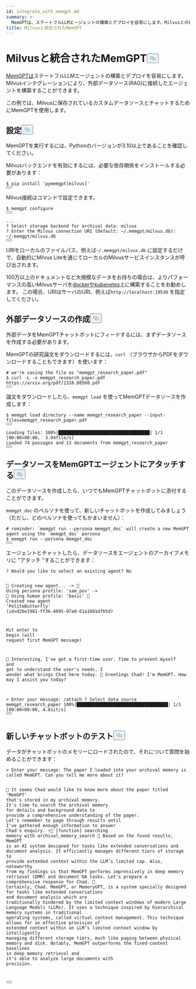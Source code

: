 ```yaml
---
id: integrate_with_memgpt.md
summary: >-
  MemGPTは、ステートフルLLMエージェントの構築とデプロイを容易にします。Milvusとの統合により、外部データソース(RAG)に接続したエージェントを構築することができます。
title: Milvusと統合されたMemGPT
---
```

<h1 id="MemGPT-with-Milvus-Integration" class="common-anchor-header">Milvusと統合されたMemGPT<button data-href="#MemGPT-with-Milvus-Integration" class="anchor-icon" translate="no">
      <svg translate="no"
        aria-hidden="true"
        focusable="false"
        height="20"
        version="1.1"
        viewBox="0 0 16 16"
        width="16"
      >
        <path
          fill="#0092E4"
          fill-rule="evenodd"
          d="M4 9h1v1H4c-1.5 0-3-1.69-3-3.5S2.55 3 4 3h4c1.45 0 3 1.69 3 3.5 0 1.41-.91 2.72-2 3.25V8.59c.58-.45 1-1.27 1-2.09C10 5.22 8.98 4 8 4H4c-.98 0-2 1.22-2 2.5S3 9 4 9zm9-3h-1v1h1c1 0 2 1.22 2 2.5S13.98 12 13 12H9c-.98 0-2-1.22-2-2.5 0-.83.42-1.64 1-2.09V6.25c-1.09.53-2 1.84-2 3.25C6 11.31 7.55 13 9 13h4c1.45 0 3-1.69 3-3.5S14.5 6 13 6z"
        ></path>
      </svg>
    </button></h1><p><a href="https://memgpt.readme.io/docs/index">MemGPTは</a>ステートフルLLMエージェントの構築とデプロイを容易にします。Milvusインテグレーションにより、外部データソース(RAG)に接続したエージェントを構築することができます。</p>
<p>この例では、Milvusに保存されているカスタムデータソースとチャットするためにMemGPTを使用します。</p>
<h2 id="Configuration" class="common-anchor-header">設定<button data-href="#Configuration" class="anchor-icon" translate="no">
      <svg translate="no"
        aria-hidden="true"
        focusable="false"
        height="20"
        version="1.1"
        viewBox="0 0 16 16"
        width="16"
      >
        <path
          fill="#0092E4"
          fill-rule="evenodd"
          d="M4 9h1v1H4c-1.5 0-3-1.69-3-3.5S2.55 3 4 3h4c1.45 0 3 1.69 3 3.5 0 1.41-.91 2.72-2 3.25V8.59c.58-.45 1-1.27 1-2.09C10 5.22 8.98 4 8 4H4c-.98 0-2 1.22-2 2.5S3 9 4 9zm9-3h-1v1h1c1 0 2 1.22 2 2.5S13.98 12 13 12H9c-.98 0-2-1.22-2-2.5 0-.83.42-1.64 1-2.09V6.25c-1.09.53-2 1.84-2 3.25C6 11.31 7.55 13 9 13h4c1.45 0 3-1.69 3-3.5S14.5 6 13 6z"
        ></path>
      </svg>
    </button></h2><p>MemGPTを実行するには、Pythonのバージョンが3.10以上であることを確認してください。</p>
<p>Milvusバックエンドを有効にするには、必要な依存関係をインストールする必要があります：</p>
<pre><code translate="no" class="language-shell">$ pip install <span class="hljs-string">&#x27;pymemgpt[milvus]&#x27;</span>
<button class="copy-code-btn"></button></code></pre>
<p>Milvus接続はコマンドで設定できます。</p>
<pre><code translate="no" class="language-shell">$ memgpt configure
<button class="copy-code-btn"></button></code></pre>
<pre><code translate="no" class="language-shell">...
? <span class="hljs-title class_">Select</span> storage backend <span class="hljs-keyword">for</span> archival <span class="hljs-attr">data</span>: milvus
? <span class="hljs-title class_">Enter</span> the <span class="hljs-title class_">Milvus</span> connection <span class="hljs-title function_">URI</span> (<span class="hljs-title class_">Default</span>: ~<span class="hljs-regexp">/.memgpt/mi</span>lvus.<span class="hljs-property">db</span>): ~<span class="hljs-regexp">/.memgpt/mi</span>lvus.<span class="hljs-property">db</span>
<button class="copy-code-btn"></button></code></pre>
<p>URIをローカルのファイルパス、例えば<code translate="no">~/.memgpt/milvus.db</code> に設定するだけで、自動的にMilvus Liteを通じてローカルのMilvusサービスインスタンスが呼び出されます。</p>
<p>100万以上のドキュメントなど大規模なデータをお持ちの場合は、よりパフォーマンスの高いMilvusサーバを<a href="https://milvus.io/docs/quickstart.md">dockerやkubenetes</a>上に構築することをお勧めします。 この場合、URIはサーバのURI、例えば<code translate="no">http://localhost:19530</code> を指定してください。</p>
<h2 id="Creating-an-external-data-source" class="common-anchor-header">外部データソースの作成<button data-href="#Creating-an-external-data-source" class="anchor-icon" translate="no">
      <svg translate="no"
        aria-hidden="true"
        focusable="false"
        height="20"
        version="1.1"
        viewBox="0 0 16 16"
        width="16"
      >
        <path
          fill="#0092E4"
          fill-rule="evenodd"
          d="M4 9h1v1H4c-1.5 0-3-1.69-3-3.5S2.55 3 4 3h4c1.45 0 3 1.69 3 3.5 0 1.41-.91 2.72-2 3.25V8.59c.58-.45 1-1.27 1-2.09C10 5.22 8.98 4 8 4H4c-.98 0-2 1.22-2 2.5S3 9 4 9zm9-3h-1v1h1c1 0 2 1.22 2 2.5S13.98 12 13 12H9c-.98 0-2-1.22-2-2.5 0-.83.42-1.64 1-2.09V6.25c-1.09.53-2 1.84-2 3.25C6 11.31 7.55 13 9 13h4c1.45 0 3-1.69 3-3.5S14.5 6 13 6z"
        ></path>
      </svg>
    </button></h2><p>外部データをMemGPTチャットボットにフィードするには、まずデータソースを作成する必要があります。</p>
<p>MemGPTの研究論文をダウンロードするには、<code translate="no">curl</code> （ブラウザからPDFをダウンロードすることもできます）を使います：</p>
<pre><code translate="no" class="language-shell"><span class="hljs-comment"># we&#x27;re saving the file as &quot;memgpt_research_paper.pdf&quot;</span>
$ curl -L -o memgpt_research_paper.pdf https://arxiv.org/pdf/<span class="hljs-number">2310.08560</span>.pdf
<button class="copy-code-btn"></button></code></pre>
<p>論文をダウンロードしたら、<code translate="no">memgpt load</code> を使ってMemGPTデータソースを作成します：</p>
<pre><code translate="no" class="language-shell">$ memgpt load directory --name memgpt_research_paper --<span class="hljs-built_in">input</span>-files=memgpt_research_paper.pdf
<button class="copy-code-btn"></button></code></pre>
<pre><code translate="no" class="language-text"><span class="hljs-title class_">Loading</span> <span class="hljs-attr">files</span>: <span class="hljs-number">100</span>%|███████████████████████████████████| <span class="hljs-number">1</span>/<span class="hljs-number">1</span> [<span class="hljs-number">00</span>:<span class="hljs-number">00</span>&lt;<span class="hljs-number">00</span>:<span class="hljs-number">00</span>,  <span class="hljs-number">3.</span>94file/s]
<span class="hljs-title class_">Loaded</span> <span class="hljs-number">74</span> passages and <span class="hljs-number">13</span> documents <span class="hljs-keyword">from</span> memgpt_research_paper
<button class="copy-code-btn"></button></code></pre>
<h2 id="Attaching-the-data-source-to-a-MemGPT-agent" class="common-anchor-header">データソースをMemGPTエージェントにアタッチする<button data-href="#Attaching-the-data-source-to-a-MemGPT-agent" class="anchor-icon" translate="no">
      <svg translate="no"
        aria-hidden="true"
        focusable="false"
        height="20"
        version="1.1"
        viewBox="0 0 16 16"
        width="16"
      >
        <path
          fill="#0092E4"
          fill-rule="evenodd"
          d="M4 9h1v1H4c-1.5 0-3-1.69-3-3.5S2.55 3 4 3h4c1.45 0 3 1.69 3 3.5 0 1.41-.91 2.72-2 3.25V8.59c.58-.45 1-1.27 1-2.09C10 5.22 8.98 4 8 4H4c-.98 0-2 1.22-2 2.5S3 9 4 9zm9-3h-1v1h1c1 0 2 1.22 2 2.5S13.98 12 13 12H9c-.98 0-2-1.22-2-2.5 0-.83.42-1.64 1-2.09V6.25c-1.09.53-2 1.84-2 3.25C6 11.31 7.55 13 9 13h4c1.45 0 3-1.69 3-3.5S14.5 6 13 6z"
        ></path>
      </svg>
    </button></h2><p>このデータソースを作成したら、いつでもMemGPTチャットボットに添付することができます。</p>
<p><code translate="no">memgpt_doc</code> のペルソナを使って、新しいチャットボットを作成してみましょう（ただし、どのペルソナを使ってもかまいません）：</p>
<pre><code translate="no" class="language-shell"><span class="hljs-comment"># reminder: `memgpt run --persona memgpt_doc` will create a new MemGPT agent using the `memgpt_doc` persona</span>
$ memgpt run --persona memgpt_doc
<button class="copy-code-btn"></button></code></pre>
<p>エージェントとチャットしたら、データソースをエージェントのアーカイブメモリに "アタッチ "することができます：</p>
<pre><code translate="no" class="language-text">? Would you like to <span class="hljs-keyword">select</span> an existing agent? No

🧬 Creating <span class="hljs-keyword">new</span> agent...
-&gt;  🤖 Using persona profile: <span class="hljs-string">&#x27;sam_pov&#x27;</span>
-&gt;  🧑 Using human profile: <span class="hljs-string">&#x27;basic&#x27;</span>
🎉 Created <span class="hljs-keyword">new</span> agent <span class="hljs-string">&#x27;PoliteButterfly&#x27;</span> (id=d26e1981-ff36<span class="hljs-number">-4095</span><span class="hljs-number">-97</span>a0<span class="hljs-number">-61</span>a1601dfb5d)

<span class="hljs-function">Hit enter to <span class="hljs-title">begin</span> (<span class="hljs-params">will request first MemGPT message</span>)

💭 Interesting, I&#x27;ve got a first-time user. Time to present myself <span class="hljs-keyword">and</span> <span class="hljs-keyword">get</span> to understand the user&#x27;s needs. I wonder what brings Chad here today.
🤖 Greetings Chad! I&#x27;m MemGPT. How may I assist you today?

&gt; Enter your message: /attach
? Select data source memgpt_research_paper
100%|███████████████████████████████████| 1/1 [00:00&lt;00:00,  4.81it/s]
</span><button class="copy-code-btn"></button></code></pre>
<h2 id="Testing-out-our-new-chatbot" class="common-anchor-header">新しいチャットボットのテスト<button data-href="#Testing-out-our-new-chatbot" class="anchor-icon" translate="no">
      <svg translate="no"
        aria-hidden="true"
        focusable="false"
        height="20"
        version="1.1"
        viewBox="0 0 16 16"
        width="16"
      >
        <path
          fill="#0092E4"
          fill-rule="evenodd"
          d="M4 9h1v1H4c-1.5 0-3-1.69-3-3.5S2.55 3 4 3h4c1.45 0 3 1.69 3 3.5 0 1.41-.91 2.72-2 3.25V8.59c.58-.45 1-1.27 1-2.09C10 5.22 8.98 4 8 4H4c-.98 0-2 1.22-2 2.5S3 9 4 9zm9-3h-1v1h1c1 0 2 1.22 2 2.5S13.98 12 13 12H9c-.98 0-2-1.22-2-2.5 0-.83.42-1.64 1-2.09V6.25c-1.09.53-2 1.84-2 3.25C6 11.31 7.55 13 9 13h4c1.45 0 3-1.69 3-3.5S14.5 6 13 6z"
        ></path>
      </svg>
    </button></h2><p>データがチャットボットのメモリーにロードされたので、それについて質問を始めることができます：</p>
<pre><code translate="no" class="language-text">&gt; Enter your message: The paper I loaded into your archival memory is called MemGPT. Can you tell me more about it?

💭 It seems Chad would like to know more about the paper titled <span class="hljs-string">&#x27;MemGPT&#x27;</span> that<span class="hljs-string">&#x27;s stored in my archival memory. It&#x27;</span>s time to search the archival memory <span class="hljs-keyword">for</span> details and background data to provide a comprehensive
understanding of the paper. Let<span class="hljs-string">&#x27;s remember to page through results until I&#x27;</span>ve gathered enough information to answer Chad<span class="hljs-string">&#x27;s enquiry.
⚡🧠 [function] searching memory with archival_memory_search
💭 Based on the found results, MemGPT is an AI system designed for tasks like extended conversations and document analysis. It efficiently manages different tiers of storage to provide extended context within
the LLM’s limited cap. Also, noteworthy from my findings is that MemGPT performs impressively in deep memory retrieval (DMR) and document QA tasks. Let&#x27;</span>s prepare a comprehensive response <span class="hljs-keyword">for</span> Chad.
🤖 Certainly, Chad. MemGPT, or MemoryGPT, is a system specially designed <span class="hljs-keyword">for</span> tasks like extended conversations and document analysis <span class="hljs-built_in">which</span> are traditionally hindered by the limited context windows of modern 
Large Language Models (LLMs). It uses a technique inspired by hierarchical memory systems <span class="hljs-keyword">in</span> traditional operating systems, called virtual context management. This technique allows <span class="hljs-keyword">for</span> an effective provision 
of extended context within an LLM’s limited context window by intelligently managing different storage tiers, much like paging between physical memory and disk. Notably, MemGPT outperforms the fixed-context 
baselines <span class="hljs-keyword">in</span> deep memory retrieval and it<span class="hljs-string">&#x27;s able to analyze large documents with precision.

</span><button class="copy-code-btn"></button></code></pre>
